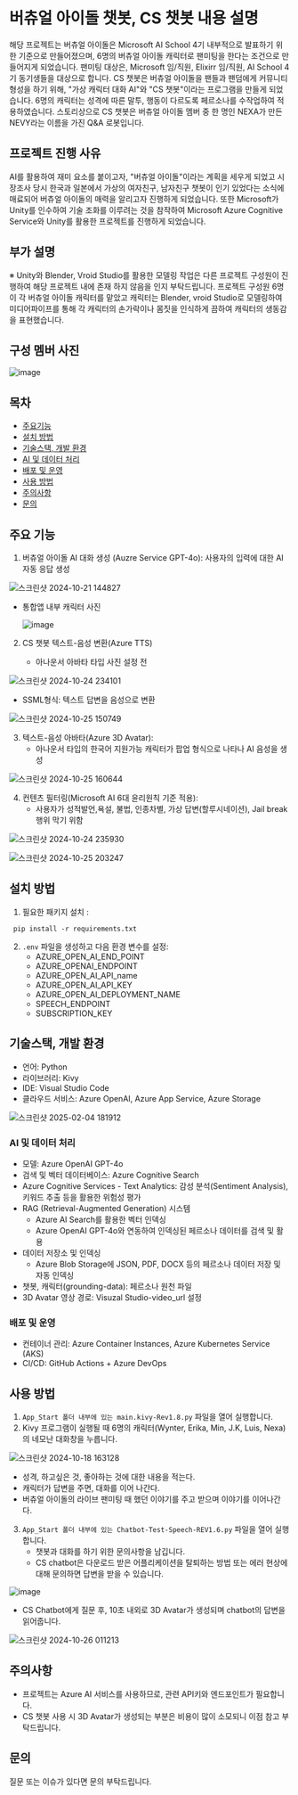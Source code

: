# 버츄얼 아이돌 챗봇, CS 챗봇 내용 설명

해당 프로젝트는 버츄얼 아이돌은 Microsoft AI School 4기 내부적으로 발표하기 위한 기준으로 만들어졌으며, 6명의 버츄얼 아이돌 캐릭터로 팬미팅을 한다는 조건으로 만들어지게 되었습니다.
팬미팅 대상은, Microsoft 임/직원, Elixirr 임/직원, AI School 4기 동기생들을 대상으로 합니다.
CS 챗봇은 버츄얼 아이돌을 팬들과 팬덤에게 커뮤니티 형성을 하기 위해, "가상 캐릭터 대화 AI"와 "CS 챗봇"이라는 프로그램을 만들게 되었습니다.
6명의 캐릭터는 성격에 따른 말투, 행동이 다르도록 페르소나를 수작업하여 적용하였습니다.
스토리상으로 CS 챗봇은 버츄얼 아이돌 멤버 중 한 명인 NEXA가 만든 NEVY라는 이름을 가진 Q&A 로봇입니다.

## 프로젝트 진행 사유

AI를 활용하여 재미 요소를 붙이고자, "버츄얼 아이돌"이라는 계획을 세우게 되었고 시장조사 당시 한국과 일본에서 가상의 여자친구, 남자친구 챗봇이 인기 있었다는 소식에 매료되어
버츄얼 아이돌의 매력을 알리고자 진행하게 되었습니다. 또한 Microsoft가 Unity를 인수하여 기술 조화를 이루려는 것을 참작하여 Microsoft Azure Cognitive Service와 Unity를 활용한 프로젝트를 진행하게 되었습니다.

## 부가 설명

※ Unity와 Blender, Vroid Studio를 활용한 모델링 작업은 다른 프로젝트 구성원이 진행하여 해당 프로젝트 내에 존재 하지 않음을 인지 부탁드립니다.
프로젝트 구성원 6명이 각 버츄얼 아이돌 캐릭터를 맡았고 캐릭터는 Blender, vroid Studio로 모델링하여
미디어파이프를 통해 각 캐릭터의 손가락이나 몸짓을 인식하게 끔하여 캐릭터의 생동감을 표현했습니다.

## 구성 멤버 사진

![image](https://github.com/user-attachments/assets/7034b64b-7ab2-4822-9b07-14d52f666683)

## 목차
 - [주요기능](#주요기능)
 - [설치 방법](#설치-방법)
 - [기술스택, 개발 환경](#기술스택,-개발-환경)
 - [AI 및 데이터 처리](#AI-및-데이터-처리)
 - [배포 및 운영](#배포-및-운영)
 - [사용 방법](#사용-방법)
 - [주의사항](#주의사항)
 - [문의](#문의)

## 주요 기능

1. 버츄얼 아이돌 AI 대화 생성 (Auzre Service GPT-4o): 사용자의 입력에 대한 AI 자동 응답 생성

![스크린샷 2024-10-21 144827](https://github.com/user-attachments/assets/6cf579b8-63a2-4a2f-bea3-a4e07aa52d5d)

   
  - 통합앱 내부 캐릭터 사진
     
      ![image](https://github.com/user-attachments/assets/2aadc430-718d-4d65-a5bb-c5b0aeb70672)

2. CS 챗봇 텍스트-음성 변환(Azure TTS)

   - 아나운서 아바타 타입 사진 설정 전
     
![스크린샷 2024-10-24 234101](https://github.com/user-attachments/assets/490e8e88-5a5c-4fbd-9078-2cfcd325671c)

   - SSML형식: 텍스트 답변을 음성으로 변환
 
![스크린샷 2024-10-25 150749](https://github.com/user-attachments/assets/a5b78e07-da8a-4704-a0ec-717e1e1d377c)

3. 텍스트-음성 아바타(Azure 3D Avatar):
   - 아나운서 타입의 한국어 지원가능 캐릭터가 팝업 형식으로 나타나 AI 음성을 생성
 
![스크린샷 2024-10-25 160644](https://github.com/user-attachments/assets/da134c0f-488c-49d9-8261-4e340d9a6ad6)

4. 컨텐츠 필터링(Microsoft AI 6대 윤리원칙 기준 적용):
   - 사용자가 성적발언,욕설, 불법, 인종차별, 가상 답변(할루시네이션), Jail break 행위 막기 위함

![스크린샷 2024-10-24 235930](https://github.com/user-attachments/assets/9f3efa1c-a375-4e53-8881-20941b11168e)

![스크린샷 2024-10-25 203247](https://github.com/user-attachments/assets/dbcdc186-89ad-4c66-9a14-2c7503533c30)



## 설치 방법

1. 필요한 패키지 설치 :
 ```
  pip install -r requirements.txt
 ```
2. `.env` 파일을 생성하고 다음 환경 변수를 설정:
   - AZURE_OPEN_AI_END_POINT
   - AZURE_OPENAI_ENDPOINT
   - AZURE_OPEN_AI_API_name
   - AZURE_OPEN_AI_API_KEY
   - AZURE_OPEN_AI_DEPLOYMENT_NAME
   - SPEECH_ENDPOINT
   - SUBSCRIPTION_KEY

## 기술스택, 개발 환경

- 언어: Python
- 라이브러리: Kivy
- IDE: Visual Studio Code
- 클라우드 서비스: Azure OpenAI, Azure App Service, Azure Storage

![스크린샷 2025-02-04 181912](https://github.com/user-attachments/assets/9db24a1c-65a1-447a-b5cc-35ae12f00c69)

 
### AI 및 데이터 처리
- 모델: Azure OpenAI GPT-4o
- 검색 및 벡터 데이터베이스: Azure Cognitive Search
- Azure Cognitive Services - Text Analytics: 감성 분석(Sentiment Analysis), 키워드 추출 등을 활용한 위험성 평가
- RAG (Retrieval-Augmented Generation) 시스템
   - Azure AI Search를 활용한 벡터 인덱싱
   - Azure OpenAI GPT-4o와 연동하여 인덱싱된 페르소나 데이터를 검색 및 활용
- 데이터 저장소 및 인덱싱
   - Azure Blob Storage에 JSON, PDF, DOCX 등의 페르소나 데이터 저장 및 자동 인덱싱
- 챗봇, 캐릭터(grounding-data): 페르소나 원천 파일
- 3D Avatar 영상 경로: Visuzal Studio-video_url 설정

### 배포 및 운영

- 컨테이너 관리: Azure Container Instances, Azure Kubernetes Service (AKS)
- CI/CD: GitHub Actions + Azure DevOps

## 사용 방법

1. `App_Start 폴더 내부에 있는 main.kivy-Rev1.8.py` 파일을 열어 실행합니다.
2. Kivy 프로그램이 실행될 때 6명의 캐릭터(Wynter, Erika, Min, J.K, Luis, Nexa)의 네모난 대화창을 누릅니다.

![스크린샷 2024-10-18 163128](https://github.com/user-attachments/assets/508a98bc-e936-4d05-8837-c41d69aa2d05)

   - 성격, 하고싶은 것, 좋아하는 것에 대한 내용을 적는다.
   - 캐릭터가 답변을 주면, 대화를 이어 나간다.
   - 버츄얼 아이돌의 라이브 팬미팅 때 했던 이야기를 주고 받으며 이야기를 이어나간다.
3. `App_Start 폴더 내부에 있는 Chatbot-Test-Speech-REV1.6.py` 파일을 열어 실행합니다.
   - 챗봇과 대화를 하기 위한 문의사항을 남깁니다.
   - CS chatbot은 다운로드 받은 어플리케이션을 탈퇴하는 방법 또는 에러 현상에 대해 문의하면 답변을 받을 수 있습니다.

![image](https://github.com/user-attachments/assets/f6d33dc0-bded-475d-b089-ab584b7ab959)
      
   - CS Chatbot에게 질문 후, 10초 내외로 3D Avatar가 생성되며 chatbot의 답변을 읽어줍니다.
     
![스크린샷 2024-10-26 011213](https://github.com/user-attachments/assets/765d9780-fb4b-48db-863d-6cac5510bbbb)



## 주의사항

- 프로젝트는 Azure AI 서비스를 사용하므로, 관련 API키와 엔드포인트가 필요합니다.
- CS 챗봇 사용 시 3D Avatar가 생성되는 부분은 비용이 많이 소모되니 이점 참고 부탁드립니다.


## 문의

질문 또는 이슈가 있다면 문의 부탁드립니다.
